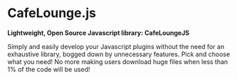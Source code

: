 # CafeLounge.js

**Lightweight, Open Source Javascript library: CafeLoungeJS**

Simply and easily develop your Javascript plugins without the need for an exhaustive library, bogged down by unnecessary features. Pick and choose what you need! No more making users download huge files when less than 1% of the code will be used!
